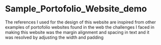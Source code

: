 # Sample_Portofolio_Website_demo
The references I used for the design of this website are inspired from other examples of portofolio websites found in the web 
the challenges I faced in making this website was the margin alignment and spacing in text and it was resolved by adjusting the width and padding
